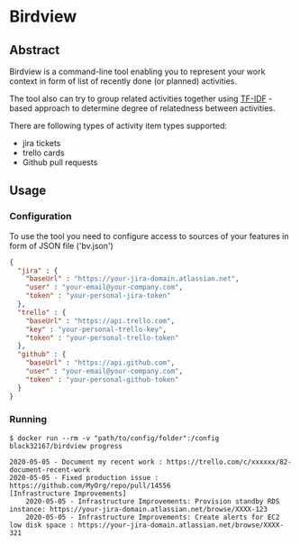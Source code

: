 # Birdview
## Abstract
Birdview is a command-line tool enabling you to represent your work context in form of 
list of recently done (or planned) activities.

The tool also can try to group related activities together using 
[TF-IDF](https://en.wikipedia.org/wiki/Tf–idf) - based approach to determine degree of relatedness between activities.

There are following types of activity item types supported:
 - jira tickets
 - trello cards
 - Github pull requests
 
## Usage
### Configuration
To use the tool you need to configure access to sources of your features in form of JSON file
('bv.json')

```json
{
  "jira" : {
    "baseUrl" : "https://your-jira-domain.atlassian.net",
    "user" : "your-email@your-company.com",
    "token" : "your-personal-jira-token"
  },
  "trello" : {
    "baseUrl" : "https://api.trello.com",
    "key" : "your-personal-trello-key",
    "token" : "your-personal-trello-token"
  },
  "github" : {
    "baseUrl" : "https://api.github.com",
    "user" : "your-email@your-company.com",
    "token" : "your-personal-github-token"
  }
}

```
### Running

```shell script
$ docker run --rm -v "path/to/config/folder":/config black32167/birdview progress

2020-05-05 - Document my recent work : https://trello.com/c/xxxxxx/82-document-recent-work
2020-05-05 - Fixed production issue : https://github.com/MyOrg/repo/pull/14556
[Infrastructure Improvements]
    2020-05-05 - Infrastructure Improvements: Provision standby RDS instance: https://your-jira-domain.atlassian.net/browse/XXXX-123
    2020-05-05 - Infrastructure Improvements: Create alerts for EC2 low disk space : https://your-jira-domain.atlassian.net/browse/XXXX-321
```